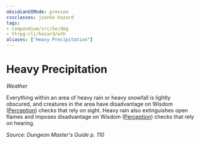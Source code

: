 ```yaml
---
obsidianUIMode: preview
cssclasses: json5e-hazard
tags:
- compendium/src/5e/dmg
- ttrpg-cli/hazard/wth
aliases: ["Heavy Precipitation"]
---
```

# Heavy Precipitation
*Weather*  

Everything within an area of heavy rain or heavy snowfall is lightly obscured, and creatures in the area have disadvantage on Wisdom ([Perception](/compendium/rules/skills.md#Perception)) checks that rely on sight. Heavy rain also extinguishes open flames and imposes disadvantage on Wisdom ([Perception](/compendium/rules/skills.md#Perception)) checks that rely on hearing.

*Source: Dungeon Master's Guide p. 110*